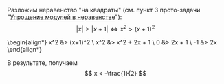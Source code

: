 Разложим неравенство "на квадраты" (см. пункт 3 прото-задачи "[Упрощение модулей в неравенстве](/proto/simple-abs)"):
$$ |x| > |x+1| \Leftrightarrow x^2 > (x+1)^2 $$

\begin{align*}
    x^2 &> (x+1)^2 \\
    x^2 &> x^2 + 2x + 1 \\
    0 &> 2x + 1 \\
    -1 &> 2x
\end{align*}

В результате, получаем
$$ x < -\frac{1}{2} $$